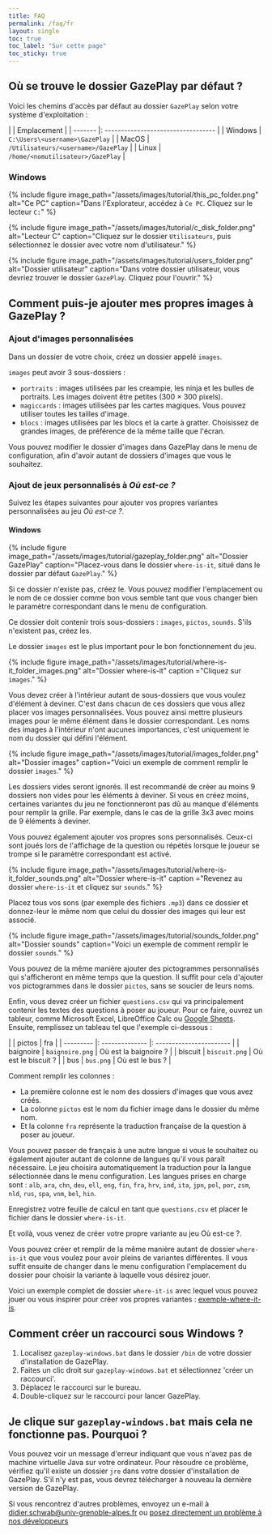 ```yaml
---
title: FAQ
permalink: /faq/fr
layout: single
toc: true
toc_label: "Sur cette page"
toc_sticky: true
---
```


## Où se trouve le dossier GazePlay par défaut ?

Voici les chemins d'accès par défaut au dossier `GazePlay` selon votre système d'exploitation :

|         | Emplacement                         |
| ------- |: ---------------------------------- |
| Windows | `C:\Users\<username>\GazePlay`      |
| MacOS   | `/Utilisateurs/<username>/GazePlay` |
| Linux   | `/home/<nomutilisateur>/GazePlay`   |

### Windows

{% include figure image_path="/assets/images/tutorial/this_pc_folder.png" alt="Ce PC" caption="Dans l'Explorateur, accédez à `Ce PC`. Cliquez sur le lecteur `C:`" %}

{% include figure image_path="/assets/images/tutorial/c_disk_folder.png" alt="Lecteur C" caption="Cliquez sur le dossier `Utilisateurs`, puis sélectionnez le dossier avec votre nom d'utilisateur." %}

{% include figure image_path="/assets/images/tutorial/users_folder.png" alt="Dossier utilisateur" caption="Dans votre dossier utilisateur, vous devriez trouver le dossier `GazePlay`. Cliquez pour l'ouvrir." %}

## Comment puis-je ajouter mes propres images à GazePlay ?

### Ajout d'images personnalisées

Dans un dossier de votre choix, créez un dossier appelé `images`.

`images` peut avoir 3 sous-dossiers :
* `portraits` : images utilisées par les creampie, les ninja et les bulles de portraits. Les images doivent être petites (300 × 300 pixels).
* `magiccards` : images utilisées par les cartes magiques. Vous pouvez utiliser toutes les tailles d'image.
* `blocs` : images utilisées par les blocs et la carte à gratter. Choisissez de grandes images, de préférence de la même taille que l'écran.

Vous pouvez modifier le dossier d'images dans GazePlay dans le menu de configuration, afin d'avoir autant de dossiers d'images que vous le souhaitez.

### Ajout de jeux personnalisés à _Où est-ce ?_

Suivez les étapes suivantes pour ajouter vos propres variantes personnalisées au jeu _Où est-ce ?_.

#### Windows

{% include figure image_path="/assets/images/tutorial/gazeplay_folder.png" alt="Dossier GazePlay" caption="Placez-vous dans le dossier `where-is-it`, situé dans le dossier par défaut `GazePlay`." %}

Si ce dossier n'existe pas, créez le.
Vous pouvez modifier l'emplacement ou le nom de ce dossier comme bon vous semble tant que vous changer bien le paramètre correspondant dans le menu de configuration.

Ce dossier doit contenir trois sous-dossiers : `images`, `pictos`, `sounds`.
S'ils n'existent pas, créez les.

Le dossier `images` est le plus important pour le bon fonctionnement du jeu.

{% include figure image_path="/assets/images/tutorial/where-is-it_folder_images.png" alt="Dossier where-is-it" caption ="Cliquez sur `images`." %}

Vous devez créer à l'intérieur autant de sous-dossiers que vous voulez d'élément à deviner.
C'est dans chacun de ces dossiers que vous allez placer vos images personnalisées.
Vous pouvez ainsi mettre plusieurs images pour le même élément dans le dossier correspondant.
Les noms des images à l'intérieur n'ont aucunes importances, c'est uniquement le nom du dossier qui défini l'élément.

{% include figure image_path="/assets/images/tutorial/images_folder.png" alt="Dossier images" caption="Voici un exemple de comment remplir le dossier `images`." %}

Les dossiers vides seront ignorés.
Il est recommandé de créer au moins 9 dossiers non vides pour les éléments à deviner.
Si vous en créez moins, certaines variantes du jeu ne fonctionneront pas dû au manque d'éléments pour remplir la grille.
Par exemple, dans le cas de la grille 3x3 avec moins de 9 éléments à deviner.

Vous pouvez également ajouter vos propres sons personnalisés.
Ceux-ci sont joués lors de l'affichage de la question ou répétés lorsque le joueur se trompe si le paramètre correspondant est activé.

{% include figure image_path="/assets/images/tutorial/where-is-it_folder_sounds.png" alt="Dossier where-is-it" caption ="Revenez au dossier `where-is-it` et cliquez sur `sounds`." %}

Placez tous vos sons (par exemple des fichiers `.mp3`) dans ce dossier et donnez-leur le même nom que celui du dossier des images qui leur est associé.

{% include figure image_path="/assets/images/tutorial/sounds_folder.png" alt="Dossier sounds" caption="Voici un exemple de comment remplir le dossier `sounds`." %}

Vous pouvez de la même manière ajouter des pictogrammes personnalisés qui s'afficheront en même temps que la question.
Il suffit pour cela d'ajouter vos pictogrammes dans le dossier `pictos`, sans se soucier de leurs noms.

Enfin, vous devez créer un fichier `questions.csv` qui va principalement contenir les textes des questions à poser au joueur.
Pour ce faire, ouvrez un tableur, comme Microsoft Excel, LibreOffice Calc ou [Google Sheets](https://docs.google.com/spreadsheets).
Ensuite, remplissez un tableau tel que l'exemple ci-dessous :

|           | pictos          | fra                      |
| --------- |: -------------- |: ----------------------- |
| baignoire | `baignoire.png` | Où est la baignoire ? |
| biscuit   | `biscuit.png`   | Où est le biscuit ?   |
| bus       | `bus.png`       | Où est le bus ?       |

Comment remplir les colonnes :
* La première colonne est le nom des dossiers d'images que vous avez créés.
* La colonne `pictos` est le nom du fichier image dans le dossier du même nom.
* Et la colonne `fra` représente la traduction française de la question à poser au joueur.

Vous pouvez passer de français à une autre langue si vous le souhaitez ou également ajouter autant de colonne de langues qu'il vous paraît nécessaire.
Le jeu choisira automatiquement la traduction pour la langue sélectionnée dans le menu configuration.
Les langues prises en charge sont :
`alb`, `ara`, `chn`, `deu`, `ell`, `eng`, `fin`, `fra`, `hrv`, `ind`, `ita`, `jpn`, `pol`, `por`, `zsm`, `nld`, `rus`, `spa`, `vnm`, `bel`, `hin`.

Enregistrez votre feuille de calcul en tant que `questions.csv` et placer le fichier dans le dossier `where-is-it`.

Et voilà, vous venez de créer votre propre variante au jeu Où est-ce ?.

Vous pouvez créer et remplir de la même manière autant de dossier `where-is-it` que vous voulez pour avoir pleins de variantes différentes.
Il vous suffit ensuite de changer dans le menu configuration l'emplacement du dossier pour choisir la variante à laquelle vous désirez jouer.

Voici un exemple complet de dossier `where-it-is` avec lequel vous pouvez jouer ou vous inspirer pour créer vos propres variantes : [exemple-where-it-is](/assets/exemple-where-is-it.zip).

## Comment créer un raccourci sous Windows ?

1. Localisez `gazeplay-windows.bat` dans le dossier `/bin` de votre dossier d'installation de GazePlay.
1. Faites un clic droit sur `gazeplay-windows.bat` et sélectionnez 'créer un raccourci'.
2. Déplacez le raccourci sur le bureau.
3. Double-cliquez sur le raccourci pour lancer GazePlay.

## Je clique sur `gazeplay-windows.bat` mais cela ne fonctionne pas. Pourquoi ?

Vous pouvez voir un message d'erreur indiquant que vous n'avez pas de machine virtuelle Java sur votre ordinateur.
Pour résoudre ce problème, vérifiez qu'il existe un dossier `jre` dans votre dossier d'installation de GazePlay.
S'il n'y est pas, vous devrez télécharger à nouveau la dernière version de GazePlay.

Si vous rencontrez d'autres problèmes, envoyez un e-mail à <didier.schwab@univ-grenoble-alpes.fr> ou [posez directement un problème à nos développeurs](https://github.com/GazePlay/GazePlay/issues/new)

